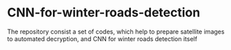 # CNN-for-winter-roads-detection
The repository consist a set of codes, which help to prepare satellite images to automated decryption, and CNN for winter roads detection itself
